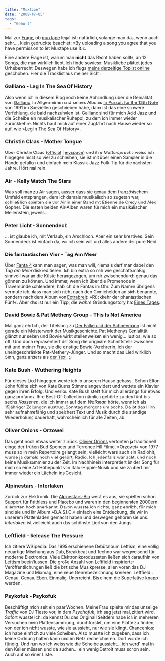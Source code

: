```yaml
---
title: "Muxtape"
date: "2008-07-05"
tags:
  - "Gehört"
---
```


Mal zur [Frage](http://anmutunddemut.de/node/6300), ob [muxtape](http://muxtape.com/) legal ist: natürlich, solange man das, wenn auch sehr…, klein gedruckte beachtet: »By uploading a song you agree that you have permission to let Muxtape use it.«.

Eine andere Frage ist, warum man **nicht** das Recht haben sollte, an 12 Songs, die man wirklich liebt. Ich finde sowieso: Musikliebe plättet jedes Urheberrecht. Deswegen habe ich flugs [meine derzeitige Toplist online](http://codecandies.muxtape.com/ "Muxtape: In Schönheit gestorben") geschoben. Hier die Tracklist aus meiner Sicht:

### Galliano - Leg In The Sea Of History
Also wenn ich in diesem Blog noch keine Abhandlung über die Genialität von [Galliano](http://en.wikipedia.org/wiki/Galliano_(band)) im Allgemeinen und seines Albums [In Pursuit for the 13th Note](http://www.discogs.com/release/37691) von 1991 im Speziellen geschrieben habe, dann ist das eine schwere Verfehlung, die bald nachzuholen ist. Galliano sind für mich Acid Jazz und die Scheibe ein musikalischer Ruhepol, zu dem ich immer wieder zurückkehre. Nichts baut mich auf einer Zugfahrt nach Hause wieder so auf, wie »Leg In The Sea Of History«.

### Christin Claas - Mother Tongue
Über Christin Claas ([official](http://www.cristinclaas.de/) | [myspace](http://www.myspace.com/cristinclaas)) und ihre _Muttersprache_ weiss ich hingegen nicht so viel zu schreiben, sie ist mit über einen Sampler in die Hände gefallen und einfach mein Klassik-Jazz-Folk-Tip für die nächsten Jahre. Hört mal rein.

### Air - Kelly Watch The Stars
Was soll man zu Air sagen, ausser dass sie genau dem französischem Umfeld entsprangen, dem ich damals musikalisch so zugetan war, schließlich spielten sie vor Air in einer Band mit Etienne de Crecy und Alex Gopher. Die ersten beiden Air-Alben waren für mich ein musikalischer Meilenstein, jeweils.

### Peter Licht - Sonnendeck
… ist glaube ich, mit Verlaub, ein Arschloch. Aber ein sehr kreatives. Sein Sonnendeck ist einfach da, wo ich sein will und alles andere der pure Neid.

### Die fantastischen Vier - Tag Am Meer
Über [Fanta 4](http://www.diefantastischenvier.de/) kann man sagen, was man will, niemals darf man dabei den _Tag am Meer_ diskreditieren. Ich bin extra so nah wie geschäftsmäßig sinnvoll war an die Küste herangezogen, um mir zwischendurch genau das gönnen zu können. Und immer, wenn ich über die Promenode in Travemünde schlendere, hab ich die Fantas im Ohr. Zum Namen übrigens vermute ich, dass man sich nicht nach den Comichelden an sich benannte, sondern nach dem Album von [Extrabreit](http://de.wikipedia.org/wiki/Extrabreit): »Rückkehr der phantastischen Fünf«. Aber das ist nur ein Tipp, die _wahre_ Gründungsstory hat [Eines Tages](http://einestages.spiegel.de/static/authoralbumbackground/311/smudo_auf_einestages_durchbruch_im_schwimmbad_club.html).

### David Bowie & Pat Metheny Group - This Is Not America
Mal ganz ehrlich, der Titelsong zu [Der Falke und der Schneemann](http://www.imdb.com/title/tt0087231/) ist nicht gerade ein Meisterwerk der Musikgeschichte. Pat Methenys Genialität glänzt nur selten und Bowie wirkt stellenweisen ein wenig… lustlos, wie so oft. Und doch repräsentiert der Song die originäre Schnittstelle zwischen mit und meiner Frau, sie die einstige Bowie-Verehrerin, ich der uneingeschränkte Pat-Metheny-Jünger. Und so macht das Lied wirklich Sinn, ganz anders als [der Text](http://www.teenagewildlife.com/Singles/TINA/TINA.html). ;)

### Kate Bush - Wuthering Heights
Für dieses Lied hingegen werde ich in unserem Hause gehasst. Schon Elton John fühlte sich von Kate Bushs Stimme angewidert und wettete ein Klavier gegen ihren Erfolg. Und verlor. Kate Bush steht für mich allerdings für etwas ganz profanes. Ihre Best-Of-Collection nämlich gehörte zu den fünf bis sechs _Kassetten_, die ich immer auf dem _Walkman_ hörte, wenn ich als 15jähriger Zeitungen austrug, Sonntag morgens um sechs. Da ist das Hirn sehr aufnahmefähig und speichert Text und Musik durch die ständige Wiederholung dauerhaft, wahrscheinlich für alle Zeiten, ab.

### Oliver Onions - Orzowei
Das geht noch etwas weiter zurück. [Olivier Onions](http://www.oliveronions.com/) vertonten ja traditionell einge der frühen Bud Spencer und Terrence Hill Filme. »Orzowei« von 1977 muss so in mein Repertoire gelangt sein, vielleicht wars auch ein Radiohit, wurde ja damals noch viel gehört, Radio. Ich jedenfalls war acht, und noch keine Musiksammler zu der Zeit. Im Nachhinein interpretiert ist der Song für mich so eine Art Höhepunkt von Italo-Hippie-Musik und sie zaubert mir immer wieder ein Lächeln ins Gesicht.

### Alpinestars - Interlaken
Zurück zur Elektronik. Die [Alpinestars-Bio](http://www.laut.de/wortlaut/artists/a/alpinestars/biographie/index.htm) weist es aus, sie spielten schon Support für Faithless und Placebo und waren in den beginnenden 2000ern allerorten hoch anerkannt. Davon wusste ich nichts, ganz ehrlich, für mich sind sie und ihr Album »B.A.S.I.C.« einfach eine Entdeckung, die wir in unserem Plattenladen gemacht haben und deswegen gehören sie uns. _Interlaken_ ist vielleicht auch das schönste Lied von den Jungs.

### Leftfield - Release The Pressure
Ich zitiere Wikipedia: Das 1995 erschienene Debütalbum Leftism, eine völlig neuartige Mischung aus Dub, Breakbeat und Techno war wegweisend für moderne Electronica. Viele Elektronikproduzenten ließen sich daraufhin von Leftism beeinflussen. Die große Anzahl von Leftfield inspirierter Veröffentlichungen ließ die britische Musikpresse, allen voran das DJ Magazine und Mixmag, eine neue Genrebezeichnung kreieren: Leftfield.. Genau. Genau. Eben. Einmalig. Unerreicht. Bis einem die Superlative knapp werden.

### Psykofuk - Psykofuk
Beschäftigt mich seit ein paar Wochen. Meine Frau spielte mir das unselige _Traffic_ von DJ Tiesto vor, in dem _Psychofuk_, ich sag jetzt mal, zitiert wird. Sofort wusste ich: da kennst Du das Original! Seitdem habe ich in mehreren Versuchen mein Plattensammlung, durchforstet, um eine Platte zu finden, von der ich nicht wusste, wie sie aussieht, nur wie sie klingt. Chancenlos: ich habe einfach zu viele Scheiben. Also musste ich zugeben, dass ich keine Ordnung halten kann und im Netz recherchieren. Dort wurde ich fündig. Und nun wo ich weiss wie die Scheibe [aussieht…](http://www.discogs.com/release/4914) ich werd' mal in den Keller müssen und da suchen… ein wenig Detroit muss schon sein. Auch auf so einer Liste.
